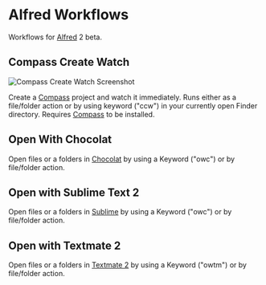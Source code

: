 Alfred Workflows
================
Workflows for [Alfred](http://www.alfredapp.com/) 2 beta.

Compass Create Watch
---

![Compass Create Watch Screenshot](http://github.com/franzheidl/alfred-workflows/raw/master/screenshots/ccw_keyword.png)

Create a [Compass](http://compass-style.org/) project and watch it immediately. Runs either as a file/folder action or by using keyword ("ccw") in your currently open Finder directory. Requires [Compass](http://compass-style.org/) to be installed.

Open With Chocolat
---
Open files or a folders in [Chocolat](http://www.chocolatapp.com) by using a Keyword ("owc") or by file/folder action.


Open with Sublime Text 2
---
Open files or a folders in [Sublime](http://www.sublimetext.com/) by using a Keyword ("owc") or by file/folder action.

Open with Textmate 2
---
Open files or a folders in [Textmate 2](https://github.com/textmate/textmate) by using a Keyword ("owtm") or by file/folder action.